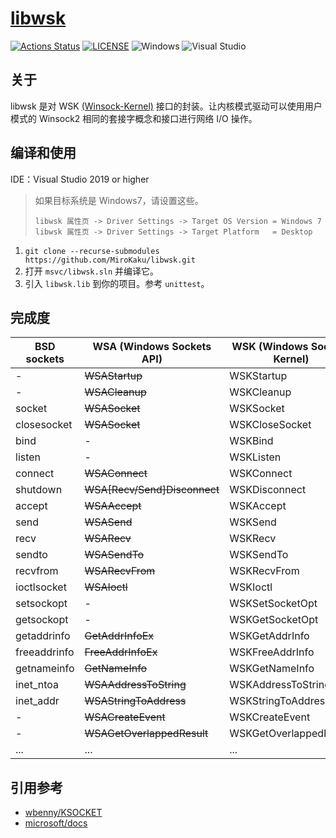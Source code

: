 # [libwsk](https://github.com/mirokaku/libwsk)

[![Actions Status](https://github.com/MiroKaku/libwsk/workflows/CodeQL/badge.svg)](https://github.com/MiroKaku/libwsk/actions)
[![LICENSE](https://img.shields.io/badge/license-MIT-blue.svg)](https://github.com/MiroKaku/libwsk/blob/master/LICENSE)
![Windows](https://img.shields.io/badge/Windows%207+-orange.svg)
![Visual Studio](https://img.shields.io/badge/Visual%20Studio-2019-purple.svg)

## 关于

libwsk 是对 WSK [(Winsock-Kernel)](https://docs.microsoft.com/en-us/windows-hardware/drivers/network/introduction-to-winsock-kernel) 接口的封装。让内核模式驱动可以使用用户模式的 Winsock2 相同的套接字概念和接口进行网络 I/O 操作。

## 编译和使用

IDE：Visual Studio 2019 or higher

> 如果目标系统是 Windows7，请设置这些。
> ```
> libwsk 属性页 -> Driver Settings -> Target OS Version = Windows 7
> libwsk 属性页 -> Driver Settings -> Target Platform   = Desktop
> ```

1. `git clone --recurse-submodules https://github.com/MiroKaku/libwsk.git`
2. 打开 `msvc/libwsk.sln` 并编译它。
3. 引入 `libwsk.lib` 到你的项目。参考 `unittest`。

## 完成度

| BSD sockets   | WSA (Windows Sockets API)    | WSK (Windows Sockets Kernel) | State  
| ---           | ---                          | ---                          | :----: 
| -             | ~~WSAStartup~~               | WSKStartup                   |   √    
| -             | ~~WSACleanup~~               | WSKCleanup                   |   √    
| socket        | ~~WSASocket~~                | WSKSocket                    |   √    
| closesocket   | ~~WSASocket~~                | WSKCloseSocket               |   √    
| bind          | -                            | WSKBind                      |   √    
| listen        | -                            | WSKListen                    |   √    
| connect       | ~~WSAConnect~~               | WSKConnect                   |   √    
| shutdown      | ~~WSA[Recv/Send]Disconnect~~ | WSKDisconnect                |   √    
| accept        | ~~WSAAccept~~                | WSKAccept                    |   √    
| send          | ~~WSASend~~                  | WSKSend                      |   √    
| recv          | ~~WSARecv~~                  | WSKRecv                      |   √    
| sendto        | ~~WSASendTo~~                | WSKSendTo                    |   √    
| recvfrom      | ~~WSARecvFrom~~              | WSKRecvFrom                  |   √    
| ioctlsocket   | ~~WSAIoctl~~                 | WSKIoctl                     |   √    
| setsockopt    | -                            | WSKSetSocketOpt              |   √    
| getsockopt    | -                            | WSKGetSocketOpt              |   √    
| getaddrinfo   | ~~GetAddrInfoEx~~            | WSKGetAddrInfo               |   √    
| freeaddrinfo  | ~~FreeAddrInfoEx~~           | WSKFreeAddrInfo              |   √    
| getnameinfo   | ~~GetNameInfo~~              | WSKGetNameInfo               |   √    
| inet_ntoa     | ~~WSAAddressToString~~       | WSKAddressToString           |   √    
| inet_addr     | ~~WSAStringToAddress~~       | WSKStringToAddress           |   √    
| -             | ~~WSACreateEvent~~           | WSKCreateEvent               |   √    
| -             | ~~WSAGetOverlappedResult~~   | WSKGetOverlappedResult       |   √    
| ...           | ...                          | ...                          |   -    

## 引用参考

* [wbenny/KSOCKET](https://github.com/wbenny/KSOCKET)
* [microsoft/docs](https://docs.microsoft.com/zh-cn/windows-hardware/drivers/network/introduction-to-winsock-kernel)
